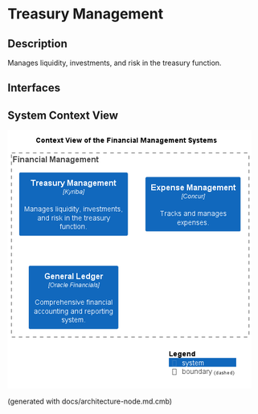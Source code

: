 # Treasury Management
## Description
Manages liquidity, investments, and risk in the treasury function.


## Interfaces

## System Context View
![Context View of the Financial Management Systems](../../mybank/financial-management/context-view.png)


(generated with docs/architecture-node.md.cmb)
